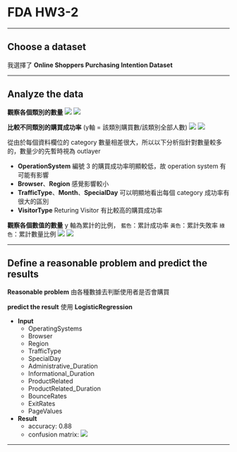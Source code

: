 # FDA HW3-2
 
----
 
## Choose a dataset
我選擇了 **Online Shoppers Purchasing Intention Dataset**

----

## Analyze the data 
**觀察各個類別的數量**
![](https://i.imgur.com/MjA0k3P.png)
![](https://i.imgur.com/ymBKVJh.png)

**比較不同類別的購買成功率**
(y軸 = 該類別購買數/該類別全部人數)
![](https://i.imgur.com/OxoCkeR.png)
![](https://i.imgur.com/ugTQ1Yo.png)

從由於每個資料欄位的 category 數量相差很大，所以以下分析指針對數量較多的，數量少的先暫時視為 outlayer

- **OperationSystem** 
    編號 3 的購買成功率明顯較低，故 operation system 有可能有影響
- **Browser**、**Region** 
    感覺影響較小
- **TrafficType**、**Month**、**SpecialDay**
    可以明顯地看出每個 category 成功率有很大的區別
- **VisitorType**
    Returing Visitor 有比較高的購買成功率
       
**觀察各個數值的數量**
y 軸為累計的比例，
`藍色`：累計成功率
`黃色`：累計失敗率
`綠色`：累計數量比例
![](https://i.imgur.com/cSvJI9Z.png)
![](https://i.imgur.com/QPwGzqo.png)

----

## Define a reasonable problem and predict the results

**Reasonable problem**
由各種數據去判斷使用者是否會購買

**predict the result**
使用 **LogisticRegression** 
- **Input** 
    - OperatingSystems
    - Browser
    - Region 
    - TrafficType
    - SpecialDay
    - Administrative_Duration
    - Informational_Duration 
    - ProductRelated 
    - ProductRelated_Duration
    - BounceRates
    - ExitRates
    - PageValues
- **Result**
    - accuracy: 0.88
    - confusion matrix:
        ![](https://i.imgur.com/Q9rZWek.png)


----









